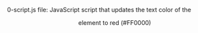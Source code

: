 0-script.js file: JavaScript script that updates the text color of the <header> element to red (#FF0000)